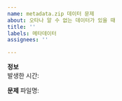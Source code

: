 ```yaml
---
name: metadata.zip 데이터 문제
about: 오타나 알 수 없는 데이터가 있을 때
title: ''
labels: 메타데이터
assignees: ''

---
```


**정보**  
발생한 시간:  

**문제**
파일명: ` `
